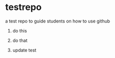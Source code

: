 # testrepo
a test repo to guide students on how to use github

1) do this
2) do that

3) update test